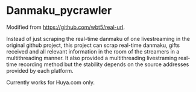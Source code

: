 # Danmaku_pycrawler
Modified from https://github.com/wbt5/real-url.

Instead of just scraping the real-time danmaku of one livestreaming in the original github project, this project can scrap real-time danmaku, gifts received and all relevant information in the room of the streamers in a multithreading manner. It also provided a multithreading livestraming real-time recording method but the stability depends on the source addresses provided by each platform.

Currently works for Huya.com only.
